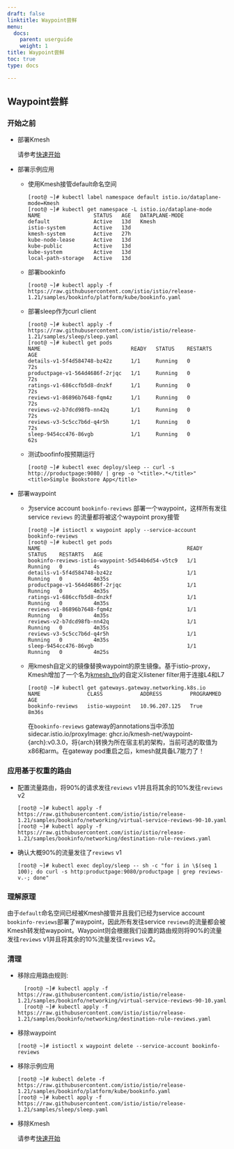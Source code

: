 ```yaml
---
draft: false
linktitle: Waypoint尝鲜
menu:
  docs:
    parent: userguide
    weight: 1
title: Waypoint尝鲜
toc: true
type: docs

---
```

## Waypoint尝鲜

### 开始之前

- 部署Kmesh

  请参考[快速开始](https://kmesh.net/zh/docs/quickstart/)

- 部署示例应用

  - 使用Kmesh接管default命名空间

    ```
    [root@ ~]# kubectl label namespace default istio.io/dataplane-mode=Kmesh
    [root@ ~]# kubectl get namespace -L istio.io/dataplane-mode
    NAME                 STATUS   AGE   DATAPLANE-MODE
    default              Active   13d   Kmesh
    istio-system         Active   13d   
    kmesh-system         Active   27h   
    kube-node-lease      Active   13d   
    kube-public          Active   13d   
    kube-system          Active   13d   
    local-path-storage   Active   13d   
    ```
 
  - 部署bookinfo

    ```
    [root@ ~]# kubectl apply -f https://raw.githubusercontent.com/istio/istio/release-1.21/samples/bookinfo/platform/kube/bookinfo.yaml
    ```

  - 部署sleep作为curl client

    ```
    [root@ ~]# kubectl apply -f https://raw.githubusercontent.com/istio/istio/release-1.21/samples/sleep/sleep.yaml
    [root@ ~]# kubectl get pods
    NAME                             READY   STATUS    RESTARTS   AGE
    details-v1-5f4d584748-bz42z      1/1     Running   0          72s
    productpage-v1-564d4686f-2rjqc   1/1     Running   0          72s
    ratings-v1-686ccfb5d8-dnzkf      1/1     Running   0          72s
    reviews-v1-86896b7648-fqm4z      1/1     Running   0          72s
    reviews-v2-b7dcd98fb-nn42q       1/1     Running   0          72s
    reviews-v3-5c5cc7b6d-q4r5h       1/1     Running   0          72s
    sleep-9454cc476-86vgb            1/1     Running   0          62s
    ```

  - 测试boofinfo按预期运行

    ```
    [root@ ~]# kubectl exec deploy/sleep -- curl -s http://productpage:9080/ | grep -o "<title>.*</title>"
    <title>Simple Bookstore App</title>
    ```

- 部署waypoint

  - 为service account `bookinfo-reviews` 部署一个waypoint，这样所有发往service `reviews` 的流量都将被这个waypoint proxy接管

    ```
    [root@ ~]# istioctl x waypoint apply --service-account bookinfo-reviews
    [root@ ~]# kubectl get pods
    NAME                                               READY   STATUS    RESTARTS   AGE
    bookinfo-reviews-istio-waypoint-5d544b6d54-v5tc9   1/1     Running   0          4s
    details-v1-5f4d584748-bz42z                        1/1     Running   0          4m35s
    productpage-v1-564d4686f-2rjqc                     1/1     Running   0          4m35s
    ratings-v1-686ccfb5d8-dnzkf                        1/1     Running   0          4m35s
    reviews-v1-86896b7648-fqm4z                        1/1     Running   0          4m35s
    reviews-v2-b7dcd98fb-nn42q                         1/1     Running   0          4m35s
    reviews-v3-5c5cc7b6d-q4r5h                         1/1     Running   0          4m35s
    sleep-9454cc476-86vgb                              1/1     Running   0          4m25s
    ```

  - 用kmesh自定义的镜像替换waypoint的原生镜像。基于istio-proxy，Kmesh增加了一个名为[kmesh_tlv](https://github.com/kmesh-net/waypoint/tree/master/source/extensions/filters/listener/kmesh_tlv)的自定义listener filter用于连接L4和L7

    ```
    [root@ ~]# kubectl get gateways.gateway.networking.k8s.io
    NAME               CLASS            ADDRESS         PROGRAMMED   AGE
    bookinfo-reviews   istio-waypoint   10.96.207.125   True         8m36s
    ```

    在`bookinfo-reviews` gateway的annotations当中添加sidecar.istio.io/proxyImage: ghcr.io/kmesh-net/waypoint-{arch}:v0.3.0，将{arch}转换为所在宿主机的架构，当前可选的取值为x86和arm。在gateway pod重启之后，kmesh就具备L7能力了！

### 应用基于权重的路由

- 配置流量路由，将90%的请求发往`reviews` v1并且将其余的10%发往`reviews` v2

  ```
  [root@ ~]# kubectl apply -f https://raw.githubusercontent.com/istio/istio/release-1.21/samples/bookinfo/networking/virtual-service-reviews-90-10.yaml
  [root@ ~]# kubectl apply -f https://raw.githubusercontent.com/istio/istio/release-1.21/samples/bookinfo/networking/destination-rule-reviews.yaml
  ```

- 确认大概90%的流量发往了`reviews` v1

  ```
  [root@ ~]# kubectl exec deploy/sleep -- sh -c "for i in \$(seq 1 100); do curl -s http:productpage:9080/productpage | grep reviews-v.-; done"
  ```

### 理解原理

由于`default`命名空间已经被Kmesh接管并且我们已经为service account `bookinfo-reviews`部署了waypoint，因此所有发往service `reviews`的流量都会被Kmesh转发给waypoint。Waypoint则会根据我们设置的路由规则将90%的流量发往`reviews` v1并且将其余的10%流量发往`reviews` v2。

### 清理

- 移除应用路由规则:

  ```
    [root@ ~]# kubectl apply -f https://raw.githubusercontent.com/istio/istio/release-1.21/samples/bookinfo/networking/virtual-service-reviews-90-10.yaml
    [root@ ~]# kubectl apply -f https://raw.githubusercontent.com/istio/istio/release-1.21/samples/bookinfo/networking/destination-rule-reviews.yaml  
  ```

- 移除waypoint

  ```
  [root@ ~]# istioctl x waypoint delete --service-account bookinfo-reviews
  ```

- 移除示例应用

  ```
  [root@ ~]# kubectl delete -f https://raw.githubusercontent.com/istio/istio/release-1.21/samples/bookinfo/platform/kube/bookinfo.yaml
  [root@ ~]# kubectl apply -f https://raw.githubusercontent.com/istio/istio/release-1.21/samples/sleep/sleep.yaml
  ```

- 移除Kmesh

  请参考[快速开始](https://kmesh.net/zh/docs/quickstart/)
